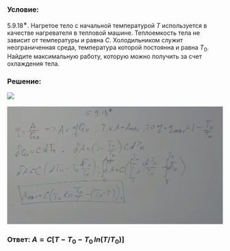 ###  Условие: 

$5.9.18^{∗}.$ Нагретое тело с начальной температурой $T$ используется в качестве нагревателя в тепловой машине. Теплоемкость тела не зависит от температуры и равна $C$. Холодильником служит неограниченная среда, температура которой постоянна и равна $T_0$. Найдите максимальную работу, которую можно получить за счет охлаждения тела. 

###  Решение: 

![](https://www.youtube.com/embed/mos9hKwoNJ0) 

![|1480x808, 67%](../../img/5.9.18/01.png) 

###  Ответ: $A = C[T − T_0 − T_0 \, ln(T /T_0)]$ 
